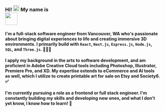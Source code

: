 <div align="left">
    <h3> Hi!
    <img src="https://media.giphy.com/media/hvRJCLFzcasrR4ia7z/giphy.gif" style="max-width: 100%; display: inline-block;" data-target="animated-image.originalImage" height="20px" width="auto"> My name is <br />
<img src="https://img.shields.io/badge/Ryan Parker.-%A29B1D20.svg?style=for-the-badge&logo=none&logoColor=#9B1D20" height="40px" width="auto" align="center" margin="10px" />
    </h3>
</div>
<div align="left">
<h4>
    I'm a full-stack software engineer from Vancouver, WA who's passionate about bringing digital experiences to life and creating immersive 3D environments. I primarily build with <code>React</code>, <code>Next.js</code>, <code>Express.js</code>, <code>Node.js</code>, <code>SQL</code>, and <code>Three.js</code>. 🧑🏻‍💻
</h4>
    
<h4>
    I apply my background in the arts to software development, and am proficient in Adobe Creative Cloud tools including Photoshop, Illustrator, Premiere Pro, and XD. My expertise extends to eCommerce and AI tools as well, which I utilize to create printable art for sale on Etsy and Society6. ✅
</h4>
</div>

<h4>
    I'm currently pursuing a role as a frontend or full stack engineer. I'm constantly building my skills and developing new ones, and what I don't yet know, I know how to learn! 🌱
</h4>
